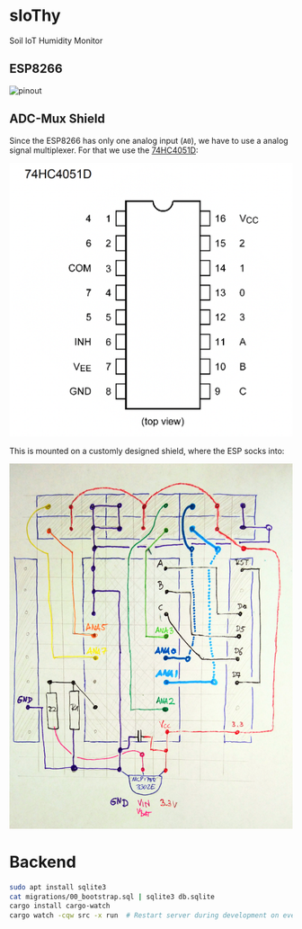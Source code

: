 # sIoThy

Soil IoT Humidity Monitor

## ESP8266

![pinout](https://i0.wp.com/edistechlab.com/wp-content/uploads/2021/04/WeMos-d1-mini-Pin-out.png)



## ADC-Mux Shield

Since the ESP8266 has only one analog input (`A0`), we have to use a analog signal multiplexer. For that we
use the [74HC4051D](https://www.mouser.com/datasheet/2/408/74HC4051D_datasheet_en_20201203-959201.pdf):

![74HC4051D](./74hc4051D.png)

This is mounted on a customly designed shield, where the ESP socks into:

![shield](./shield.jpg)

# Backend

```bash
sudo apt install sqlite3
cat migrations/00_bootstrap.sql | sqlite3 db.sqlite
cargo install cargo-watch
cargo watch -cqw src -x run  # Restart server during development on every file change
```
